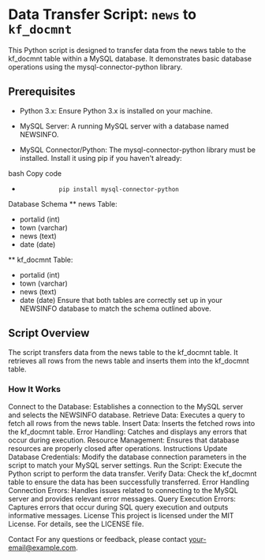 # Data Transfer Script: `news` to `kf_docmnt`
This Python script is designed to transfer data from the news table to the kf_docmnt table within a MySQL database. It demonstrates basic database operations using the mysql-connector-python library.

## Prerequisites
  *   Python 3.x: Ensure Python 3.x is installed on your machine.

* MySQL Server: A running MySQL server with a database named NEWSINFO.

 * MySQL Connector/Python: The mysql-connector-python library must be installed. Install it using pip if you haven't already:

bash
Copy code
*                pip install mysql-connector-python
Database Schema
** news Table:

* portalid (int)
* town (varchar)
* news (text)
* date (date)
  
**  kf_docmnt Table:

* portalid (int)
* town (varchar)
* news (text)
* date (date)
Ensure that both tables are correctly set up in your NEWSINFO database to match the schema outlined above.

## Script Overview

The script transfers data from the news table to the kf_docmnt table. It retrieves all rows from the news table and inserts them into the kf_docmnt table.

### How It Works
Connect to the Database: Establishes a connection to the MySQL server and selects the NEWSINFO database.
Retrieve Data: Executes a query to fetch all rows from the news table.
Insert Data: Inserts the fetched rows into the kf_docmnt table.
Error Handling: Catches and displays any errors that occur during execution.
Resource Management: Ensures that database resources are properly closed after operations.
Instructions
Update Database Credentials: Modify the database connection parameters in the script to match your MySQL server settings.
Run the Script: Execute the Python script to perform the data transfer.
Verify Data: Check the kf_docmnt table to ensure the data has been successfully transferred.
Error Handling
Connection Errors: Handles issues related to connecting to the MySQL server and provides relevant error messages.
Query Execution Errors: Captures errors that occur during SQL query execution and outputs informative messages.
License
This project is licensed under the MIT License. For details, see the LICENSE file.

Contact
For any questions or feedback, please contact your-email@example.com.
